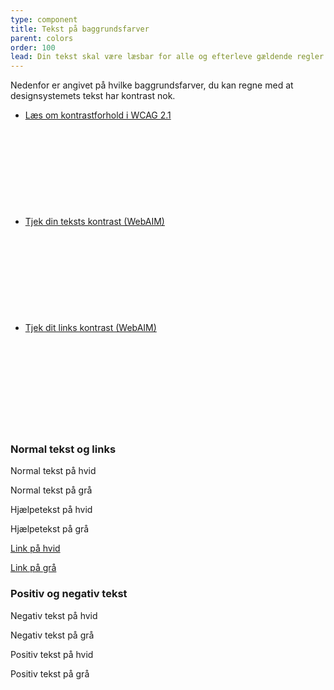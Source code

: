 ```yaml
---
type: component
title: Tekst på baggrundsfarver
parent: colors
order: 100
lead: Din tekst skal være læsbar for alle og efterleve gældende regler for kontrastforhold.
---
```


Nedenfor er angivet på hvilke baggrundsfarver, du kan regne med at designsystemets tekst har kontrast nok.

<ul class="nobullet-list">
  <li><a href="https://www.w3.org/TR/WCAG21/#contrast-minimum" class="icon-link">Læs om kontrastforhold i WCAG 2.1<svg class="icon-svg" focusable="false" aria-hidden="true" tabindex="-1"><use xlink:href="#open-in-new"></use></svg></a></li>
  <li><a href="https://webaim.org/resources/contrastchecker/" class="icon-link">Tjek din teksts kontrast (WebAIM)<svg class="icon-svg " focusable="false" aria-hidden="true" tabindex="-1"><use xlink:href="#open-in-new"></use></svg></a></li>
  <li><a href="https://webaim.org/resources/linkcontrastchecker/" class="icon-link">Tjek dit links kontrast (WebAIM)<svg class="icon-svg " focusable="false" aria-hidden="true" tabindex="-1"><use xlink:href="#open-in-new"></use></svg></a></li>
</ul>

<div class="color-row-container">
  <div class="row color-row">
    <div class="col-12 col-md-6">
      <h3 class="h4">Normal tekst og links</h3>
      <!-- black-on-white start -->
      <div class="color-container-small bordered color-white mt-0">
        <div class="color-text-container">
          <p class="text-black">Normal tekst på hvid</p>
        </div>
      </div>
      <!-- black-on-white end -->
      <!-- black-on-pale start -->
      <div class="color-container-small color-gray-pale">
        <div class="color-text-container">
          <p class="text-black">Normal tekst på grå</p>
        </div>
      </div>
      <!-- black-on-pale end -->
      <!-- gray-on-white start -->
      <div class="color-container-small bordered color-white">
        <div class="color-text-container">
          <p class="form-hint">Hjælpetekst på hvid</p>
        </div>
      </div>
      <!-- gray-on-white end -->
      <!-- helptext-on-gray start -->
      <div class="color-container-small color-gray-pale">
        <div class="color-text-container">
          <p class="form-hint">Hjælpetekst på grå</p>
        </div>
      </div>
      <!-- gray-on-white end -->
      <!-- link-on-white start -->
      <div class="color-container-small bordered color-white">
        <div class="color-text-container">
          <p><a href="#">Link på hvid</a></p>
        </div>
      </div>
      <!-- link-on-white end -->
      <!-- link-on-gray start -->
      <div class="color-container-small color-gray-pale">
        <div class="color-text-container">
          <p><a href="#">Link på grå</a></p>
        </div>
      </div>
      <!-- link-on-gray end -->
    </div>
    <div class="col-12 col-md-6">
      <h3 class="h4">Positiv og negativ tekst</h3>
      <!-- negative on white start -->
      <div class="color-container-small bordered color-white mt-0">
        <div class="color-text-container">
          <p class="text-negative">Negativ tekst på hvid</p>
        </div>
      </div>
      <!-- negative on white end -->
      <!-- negative on gray start -->
      <div class="color-container-small color-gray-pale">
        <div class="color-text-container">
          <p class="text-negative">Negativ tekst på grå</p>
        </div>
      </div>
      <!-- negative on gray end -->
      <!-- positive on white start -->
      <div class="color-container-small bordered color-white">
        <div class="color-text-container">
          <p class="text-positive">Positiv tekst på hvid</p>
        </div>
      </div>
      <!-- positive on white end -->
      <!-- positive on gray start -->
      <div class="color-container-small color-gray-pale">
        <div class="color-text-container">
          <p class="text-positive">Positiv tekst på grå</p>
        </div>
      </div>
      <!-- positive on gray end -->
    </div>
  </div>
</div>
